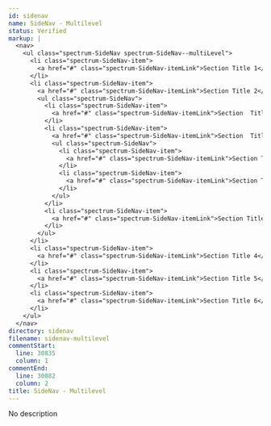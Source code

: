 ```yaml
---
id: sidenav
name: SideNav - Multilevel
status: Verified
markup: |
  <nav>
    <ul class="spectrum-SideNav spectrum-SideNav--multiLevel">
      <li class="spectrum-SideNav-item">
        <a href="#" class="spectrum-SideNav-itemLink">Section Title 1</a>
      </li>
      <li class="spectrum-SideNav-item">
        <a href="#" class="spectrum-SideNav-itemLink">Section Title 2</a>
        <ul class="spectrum-SideNav">
          <li class="spectrum-SideNav-item">
            <a href="#" class="spectrum-SideNav-itemLink">Section  Title 1</a>
          </li>
          <li class="spectrum-SideNav-item">
            <a href="#" class="spectrum-SideNav-itemLink">Section  Title 2</a>
            <ul class="spectrum-SideNav">
              <li class="spectrum-SideNav-item">
                <a href="#" class="spectrum-SideNav-itemLink">Section Title 1</a>
              </li>
              <li class="spectrum-SideNav-item">
                <a href="#" class="spectrum-SideNav-itemLink">Section Title 2</a>
              </li>
            </ul>
          </li>
          <li class="spectrum-SideNav-item">
            <a href="#" class="spectrum-SideNav-itemLink">Section Title 3</a>
          </li>
        </ul>
      </li>
      <li class="spectrum-SideNav-item">
        <a href="#" class="spectrum-SideNav-itemLink">Section Title 4</a>
      </li>
      <li class="spectrum-SideNav-item">
        <a href="#" class="spectrum-SideNav-itemLink">Section Title 5</a>
      </li>
      <li class="spectrum-SideNav-item">
        <a href="#" class="spectrum-SideNav-itemLink">Section Title 6</a>
      </li>
    </ul>
  </nav>
directory: sidenav
filename: sidenav-multilevel
commentStart:
  line: 30835
  column: 1
commentEnd:
  line: 30882
  column: 2
title: SideNav - Multilevel
---
```

No description